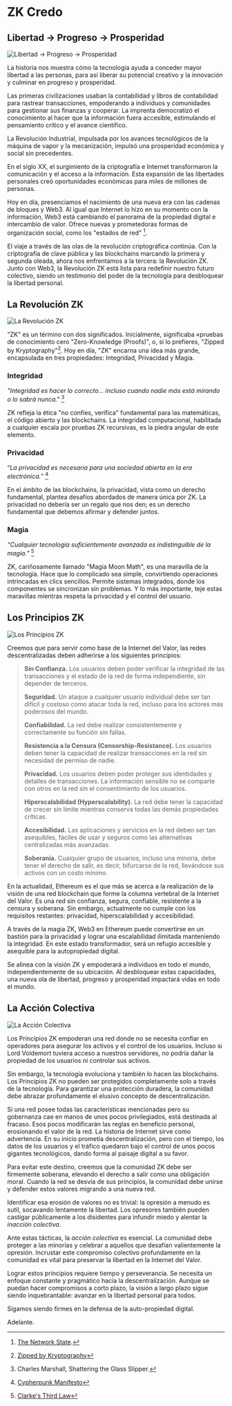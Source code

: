 # ZK Credo

## Libertad → Progreso → Prosperidad

![Libertad → Progreso → Prosperidad](freedom-progress-prosperity.jpeg)

La historia nos muestra cómo la tecnología ayuda a conceder mayor libertad a las personas, para así liberar su potencial creativo y la innovación y culminar en progreso y prosperidad.

Las primeras civilizaciones usaban la contabilidad y libros de contabilidad para rastrear transacciones, empoderando a individuos y comunidades para gestionar sus finanzas y cooperar. La imprenta democratizó el conocimiento al hacer que la información fuera accesible, estimulando el pensamiento crítico y el avance científico.

La Revolución Industrial, impulsada por los avances tecnológicos de la máquina de vapor y la mecanización, impulsó una prosperidad económica y social sin precedentes.

En el siglo XX, el surgimiento de la criptografía e Internet transformaron la comunicación y el acceso a la información. Esta expansión de las libertades personales creó oportunidades económicas para miles de millones de personas.

Hoy en día, presenciamos el nacimiento de una nueva era con las cadenas de bloques y Web3. Al igual que Internet lo hizo en su momento con la información, Web3 está cambiando el panorama de la propiedad digital e intercambio de valor. Ofrece nuevas y prometedoras formas de organización social, como los "estados de red" [^1].

El viaje a través de las olas de la revolución criptográfica continúa. Con la criptografía de clave pública y las blockchains marcando la primera y segunda oleada, ahora nos enfrentamos a la tercera: la Revolución ZK. Junto con Web3, la Revolución ZK está lista para redefinir nuestro futuro colectivo, siendo un testimonio del poder de la tecnología para desbloquear la libertad personal.

## La Revolución ZK

![La Revolución ZK](zk-revolution.jpeg)

 "ZK" es un término con dos significados. Inicialmente, significaba «pruebas de conocimiento cero "Zero-Knowledge (Proofs)", o, si lo prefieres, "Zipped by Kryptography"[^2]. Hoy en día, "ZK" encarna una idea más grande, encapsulada en tres propiedades: Integridad, Privacidad y Magia.

### Integridad

*"Integridad es hacer lo correcto... incluso cuando nadie más está mirando o lo sabrá nunca."* [^3]

ZK refleja la ética "no confíes, verifica" fundamental para las matemáticas, el código abierto y las blockchains. La integridad computacional, habilitada a cualquier escala por pruebas ZK recursivas, es la piedra angular de este elemento.

### Privacidad

“*La privacidad es necesaria para una sociedad abierta en la era electrónica.”* [^4]

En el ámbito de las blockchains, la privacidad, vista como un derecho fundamental, plantea desafíos abordados de manera única por ZK. La privacidad no debería ser un regalo que nos den; es un derecho fundamental que debemos afirmar y defender juntos.

### Magia

*“Cualquier tecnología suficientemente avanzada es indistinguible de la magia.”* [^5]

ZK, cariñosamente llamado "Magia Moon Math", es una maravilla de la tecnología. Hace que lo complicado sea simple, convirtiendo operaciones intrincadas en clics sencillos. Permite sistemas integrados, donde los componentes se sincronizan sin problemas. Y lo más importante, teje estas maravillas mientras respeta la privacidad y el control del usuario.

## Los Principios ZK

![Los Principios ZK](zk-principles.jpeg)

Creemos que para servir como base de la Internet del Valor, las redes descentralizadas deben adherirse a los siguientes principios:

> **Sin Confianza.** Los usuarios deben poder verificar la integridad de las transacciones y el estado de la red de forma independiente, sin depender de terceros.
>
> **Seguridad.** Un ataque a cualquier usuario individual debe ser tan difícil y costoso como atacar toda la red, incluso para los actores más poderosos del mundo.
>
> **Confiabilidad.** La red debe realizar consistentemente y correctamente su función sin fallas.
>
> **Resistencia a la Censura (Censorship-Resistance).** Los usuarios deben tener la capacidad de realizar transacciones en la red sin necesidad de permiso de nadie.
>
> **Privacidad.** Los usuarios deben poder proteger sus identidades y detalles de transacciones. La información sensible no se comparte con otros en la red sin el consentimiento de los usuarios.
>
> **Hiperscalabilidad (Hyperscalability).** La red debe tener la capacidad de crecer sin límite mientras conserva todas las demás propiedades críticas.
>
> **Accesibilidad.** Las aplicaciones y servicios en la red deben ser tan asequibles, fáciles de usar y seguros como las alternativas centralizadas más avanzadas.
>
> **Soberanía.** Cualquier grupo de usuarios, incluso una minoría, debe tener el derecho de salir, es decir, bifurcarse de la red, llevándose sus activos con un costo mínimo.

En la actualidad, Ethereum es el que más se acerca a la realización de la visión de una red blockchain que forme la columna vertebral de la Internet del Valor. Es una red sin confianza, segura, confiable, resistente a la censura y soberana. Sin embargo, actualmente no cumple con los requisitos restantes: privacidad, hiperscalabilidad y accesibilidad.

A través de la magia ZK, Web3 en Ethereum puede convertirse en un bastión para la privacidad y lograr una escalabilidad ilimitada manteniendo la integridad. En este estado transformador, será un refugio accesible y asequible para la autopropiedad digital.

Se alinea con la visión ZK y empoderará a individuos en todo el mundo, independientemente de su ubicación. Al desbloquear estas capacidades, una nueva ola de libertad, progreso y prosperidad impactará vidas en todo el mundo.

## La Acción Colectiva

![La Acción Colectiva](the-collective-action.jpeg)

Los Principios ZK empoderan una red donde no se necesita confiar en operadores para asegurar los activos y el control de los usuarios. Incluso si Lord Voldemort tuviera acceso a nuestros servidores, no podría dañar la propiedad de los usuarios ni controlar sus activos.

Sin embargo, la tecnología evoluciona y también lo hacen las blockchains. Los Principios ZK no pueden ser protegidos completamente solo a través de la tecnología. Para garantizar una protección duradera, la comunidad debe abrazar profundamente el elusivo concepto de descentralización.

Si una red posee todas las características mencionadas pero su gobernanza cae en manos de unos pocos privilegiados, está destinada al fracaso. Esos pocos modificarán las reglas en beneficio personal, erosionando el valor de la red. La historia de Internet sirve como advertencia. En su inicio prometía descentralización, pero con el tiempo, los datos de los usuarios y el tráfico quedaron bajo el control de unos pocos gigantes tecnológicos, dando forma al paisaje digital a su favor.

Para evitar este destino, creemos que la comunidad ZK debe ser firmemente soberana, elevando el derecho a salir como una obligación moral. Cuando la red se desvía de sus principios, la comunidad debe unirse y defender estos valores migrando a una nueva red.

Identificar esa erosión de valores no es trivial: la opresión a menudo es sutil, socavando lentamente la libertad. Los opresores también pueden castigar públicamente a los disidentes para infundir miedo y alentar la *inacción colectiva*.

Ante estas tácticas, la *acción colectiva* es esencial. La comunidad debe proteger a las minorías y celebrar a aquellos que desafían valientemente la opresión. Incrustar este compromiso colectivo profundamente en la comunidad es vital para preservar la libertad en la Internet del Valor.

Lograr estos principios requiere tiempo y perseverancia. Se necesita un enfoque constante y pragmático hacia la descentralización. Aunque se puedan hacer compromisos a corto plazo, la visión a largo plazo sigue siendo inquebrantable: avanzar en la libertad personal para todos.

Sigamos siendo firmes en la defensa de la auto-propiedad digital.

Adelante. 

[^1]: [The Network State](https://thenetworkstate.com/the-network-state-in-one-sentence).
[^2]: [Zipped by Kryptography](https://twitter.com/vitalikbuterin/status/1309298689156866048)
[^3]: Charles Marshall, Shattering the Glass Slipper.
[^4]: [Cypherpunk Manifesto](https://nakamotoinstitute.org/static/docs/cypherpunk-manifesto.txt)
[^5]: [Clarke's Third Law](https://en.wikipedia.org/wiki/Clarke%27s_three_laws)